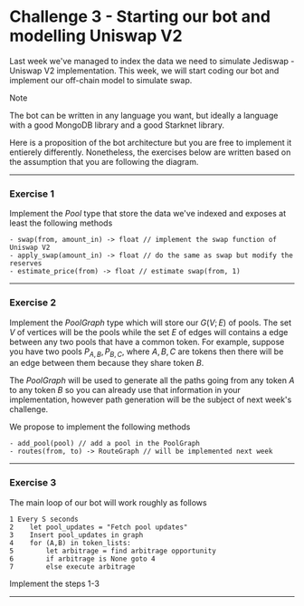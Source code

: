 # Challenge 3 - Starting our bot and modelling Uniswap V2

Last week we've managed to index the data we need to simulate Jediswap - Uniswap V2 implementation. This week, we will start coding our bot and implement our off-chain model to simulate swap.

> [!NOTE]
> The bot can be written in any language you want, but ideally a language with a good MongoDB library and a good Starknet library.

Here is a proposition of the bot architecture but you are free to implement it entierely differently. Nonetheless, the exercises below are written based on the assumption that you are following the diagram. 

---

### Exercise 1

Implement the $Pool$ type that store the data we've indexed and exposes at least the following methods
```
- swap(from, amount_in) -> float // implement the swap function of Uniswap V2
- apply_swap(amount_in) -> float // do the same as swap but modify the reserves
- estimate_price(from) -> float // estimate swap(from, 1)
```

---
### Exercise 2

Implement the $PoolGraph$ type which will store our $G(V;E)$ of pools. The set $V$ of vertices will be the pools while the set $E$ of edges will contains a edge between any two pools that have a common token. For example, suppose you have two pools $P_{A,B},P_{B,C}$, where $A,B,C$ are tokens then there will be an edge between them because they share token $B$.

The $PoolGraph$ will be used to generate all the paths going from any token $A$ to any token $B$ so you can already use that information in your implementation, however path generation will be the subject of next week's challenge.

We propose to implement the following methods
```
- add_pool(pool) // add a pool in the PoolGraph
- routes(from, to) -> RouteGraph // will be implemented next week
```

---

### Exercise 3

The main loop of our bot will work roughly as follows

```
1 Every S seconds
2    let pool_updates = "Fetch pool updates"   
3    Insert pool_updates in graph  
4    for (A,B) in token_lists:
5        let arbitrage = find arbitrage opportunity
6        if arbitrage is None goto 4
7        else execute arbitrage
```

Implement the steps 1-3

---
